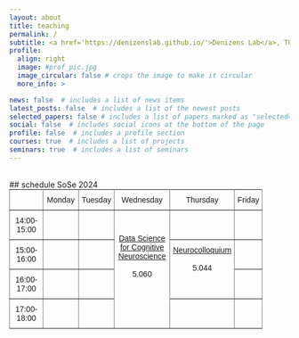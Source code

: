 ```yaml
---
layout: about
title: teaching
permalink: /
subtitle: <a href='https://denizenslab.github.io/'>Denizens Lab</a>, TU Berlin
profile:
  align: right
  image: #prof_pic.jpg
  image_circular: false # crops the image to make it circular
  more_info: >

news: false  # includes a list of news items
latest_posts: false  # includes a list of the newest posts
selected_papers: false # includes a list of papers marked as "selected={true}"
social: false  # includes social icons at the bottom of the page
profile: false  # includes a profile section
courses: true  # includes a list of projects
seminars: true  # includes a list of seminars
---
```


<br>
## schedule SoSe 2024
<style type="text/css">
.tg  {border-collapse:collapse;border-spacing:0;margin:0px auto;}
.tg td{border-color:black;border-style:solid;border-width:1px;font-family:Arial, sans-serif;font-size:14px;
  overflow:hidden;padding:10px 5px;word-break:normal;}
.tg th{border-color:black;border-style:solid;border-width:1px;font-family:Arial, sans-serif;font-size:14px;
  font-weight:normal;overflow:hidden;padding:10px 5px;word-break:normal;}
.tg .tg-c3ow{border-color:inherit;text-align:center;vertical-align:top}
.tg .tg-0pky{border-color:inherit;text-align:center;vertical-align:top}
</style>
<table class="tg" style="undefined;table-layout: fixed; width: 770px">
<colgroup>
<col style="width: 60px">
<col style="width: 64px">
<col style="width: 64px">
<col style="width: 100px">
<col style="width: 80px">
<col style="width: 50px">
</colgroup>
<tbody>
  <tr>
    <td class="tg-0pky"></td>
    <td class="tg-c3ow">Monday</td>
    <td class="tg-c3ow">Tuesday</td>
    <td class="tg-c3ow">Wednesday</td>
    <td class="tg-c3ow">Thursday</td>
    <td class="tg-c3ow">Friday</td>
  </tr>
  <tr>
    <td class="tg-0pky">14:00-15:00</td>
    <td class="tg-0pky"></td>
    <td class="tg-c3ow"></td>
    <td class="tg-c3ow" rowspan="4"><br><br><a href="https://denizenslab.github.io/teaching/courses/DS_CogNeuro/" target="_blank" rel="noopener noreferrer">Data Science for Cognitive Neuroscience</a><br><br>5.060</td>
    <td class="tg-0pky"></td>
    <td class="tg-0pky"></td>
  </tr>
  <tr>
    <td class="tg-0pky">15:00-16:00</td>
    <td class="tg-0pky"></td>
    <td class="tg-c3ow"></td>
    <td class="tg-c3ow" rowspan="2"><a href="https://denizenslab.github.io/teaching/seminars/Neurocolloqium/" target="_blank" rel="noopener noreferrer">Neurocolloquium</a><br><br>5.044</td>
    <td class="tg-0pky"></td>
  </tr>
  <tr>
    <td class="tg-0pky">16:00-17:00</td>
    <td class="tg-0pky"></td>
    <td class="tg-c3ow"></td>
    <td class="tg-0pky"></td>
  </tr>
  <tr>
    <td class="tg-0pky">17:00-18:00</td>
    <td class="tg-0pky"></td>
    <td class="tg-c3ow"></td>
    <td class="tg-0pky"></td>
    <td class="tg-0pky"></td>
  </tr>
</tbody>
</table>
<br>

